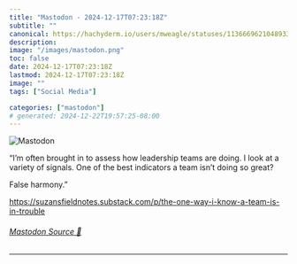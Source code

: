 ```yaml
---
title: "Mastodon - 2024-12-17T07:23:18Z"
subtitle: ""
canonical: https://hachyderm.io/users/mweagle/statuses/113666962104893349
description:
image: "/images/mastodon.png"
toc: false
date: 2024-12-17T07:23:18Z
lastmod: 2024-12-17T07:23:18Z
image: ""
tags: ["Social Media"]

categories: ["mastodon"]
# generated: 2024-12-22T19:57:25-08:00
---
```

![Mastodon](/images/mastodon.png)

<p>“I’m often brought in to assess how leadership teams are doing. I look at a variety of signals. One of the best indicators a team isn’t doing so great?</p><p>False harmony.”</p><p><a href="https://suzansfieldnotes.substack.com/p/the-one-way-i-know-a-team-is-in-trouble" target="_blank" rel="nofollow noopener noreferrer" translate="no"><span class="invisible">https://</span><span class="ellipsis">suzansfieldnotes.substack.com/</span><span class="invisible">p/the-one-way-i-know-a-team-is-in-trouble</span></a></p>


###### [Mastodon Source 🐘](https://hachyderm.io/@mweagle/113666962104893349)

___
